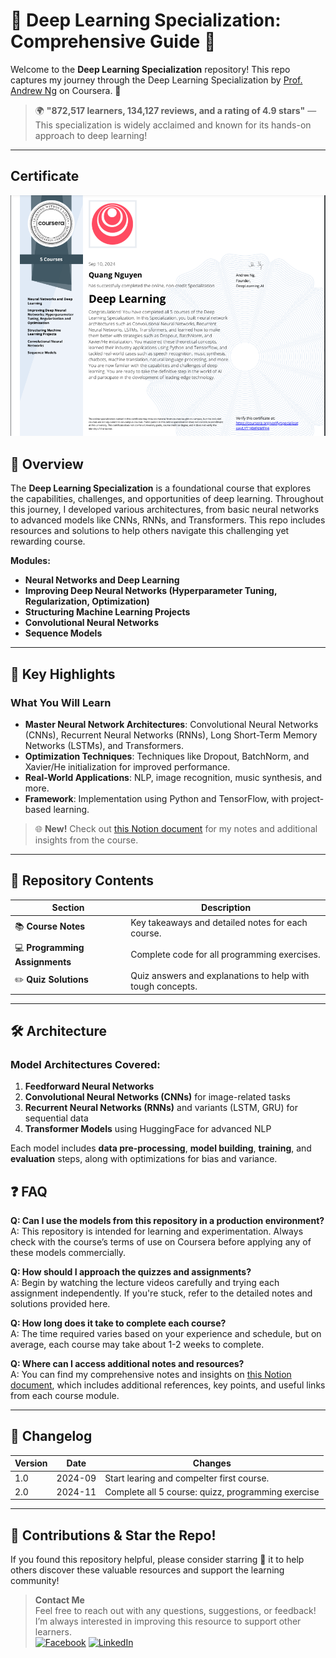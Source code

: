 # 🌟 Deep Learning Specialization: Comprehensive Guide 🌟

Welcome to the **Deep Learning Specialization** repository! This repo captures my journey through the Deep Learning Specialization by [Prof. Andrew Ng](https://www.coursera.org/specializations/deep-learning) on Coursera. 🚀

> 🌍 **"872,517 learners, 134,127 reviews, and a rating of 4.9 stars"** — This specialization is widely acclaimed and known for its hands-on approach to deep learning!

---
## Certificate
[![My certificate](https://github.com/quang2719/Course---Deep_Learning_Specialization_Prof_Andrew_Ng/blob/main/Certificate/Screenshot%202024-11-03%20162823.png)](https://coursera.org/share/74b8cadaaeaa6cf3b8d00a7334ceb02f)
## 📖 Overview

The **Deep Learning Specialization** is a foundational course that explores the capabilities, challenges, and opportunities of deep learning. Throughout this journey, I developed various architectures, from basic neural networks to advanced models like CNNs, RNNs, and Transformers. This repo includes resources and solutions to help others navigate this challenging yet rewarding course.

**Modules:**
- **Neural Networks and Deep Learning**
- **Improving Deep Neural Networks (Hyperparameter Tuning, Regularization, Optimization)**
- **Structuring Machine Learning Projects**
- **Convolutional Neural Networks**
- **Sequence Models**

---

## 🎯 Key Highlights

### What You Will Learn
- **Master Neural Network Architectures**: Convolutional Neural Networks (CNNs), Recurrent Neural Networks (RNNs), Long Short-Term Memory Networks (LSTMs), and Transformers.
- **Optimization Techniques**: Techniques like Dropout, BatchNorm, and Xavier/He initialization for improved performance.
- **Real-World Applications**: NLP, image recognition, music synthesis, and more.
- **Framework**: Implementation using Python and TensorFlow, with project-based learning.

> 🌐 **New!** Check out [this Notion document](https://nv-quang-ai-leaning.notion.site/Deep-Learning-Specialization-732730a98be944a5b6b4856bac44ea27?pvs=4) for my notes and additional insights from the course.

---

## 📂 Repository Contents

| Section             | Description                                                |
|---------------------|------------------------------------------------------------|
| 📚 **Course Notes**         | Key takeaways and detailed notes for each course.    |
| 💻 **Programming Assignments** | Complete code for all programming exercises.         |
| ✏️ **Quiz Solutions**        | Quiz answers and explanations to help with tough concepts. |

---

## 🛠️ Architecture

### Model Architectures Covered:
1. **Feedforward Neural Networks**
2. **Convolutional Neural Networks (CNNs)** for image-related tasks
3. **Recurrent Neural Networks (RNNs)** and variants (LSTM, GRU) for sequential data
4. **Transformer Models** using HuggingFace for advanced NLP

Each model includes **data pre-processing**, **model building**, **training**, and **evaluation** steps, along with optimizations for bias and variance. 


## ❓ FAQ

**Q: Can I use the models from this repository in a production environment?**  
A: This repository is intended for learning and experimentation. Always check with the course’s terms of use on Coursera before applying any of these models commercially.

**Q: How should I approach the quizzes and assignments?**  
A: Begin by watching the lecture videos carefully and trying each assignment independently. If you're stuck, refer to the detailed notes and solutions provided here.

**Q: How long does it take to complete each course?**  
A: The time required varies based on your experience and schedule, but on average, each course may take about 1-2 weeks to complete.

**Q: Where can I access additional notes and resources?**  
A: You can find my comprehensive notes and insights on [this Notion document](#), which includes additional references, key points, and useful links from each course module.

---

## 📝 Changelog

| Version | Date       | Changes                                      |
|---------|------------|----------------------------------------------|
| 1.0     | 2024-09 | Start learing and compelter first course.    |
| 2.0     | 2024-11 | Complete all 5 course: quizz, programming exercise     |

---

## 🌟 Contributions & Star the Repo!

If you found this repository helpful, please consider starring 🌟 it to help others discover these valuable resources and support the learning community!

> **Contact Me**  
Feel free to reach out with any questions, suggestions, or feedback! I’m always interested in improving this resource to support other learners.<br>
> [![Facebook](https://img.shields.io/badge/Facebook-blue?style=for-the-badge&logo=Facebook&logoColor=white)](https://www.facebook.com/qq2719/)
[![LinkedIn](https://img.shields.io/badge/LinkedIn-0077B5?style=for-the-badge&logo=linkedin&logoColor=white)](https://www.linkedin.com/in/quang-nv-ptit/)
